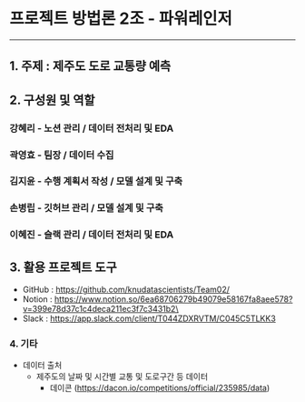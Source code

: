 # 프로젝트 방법론 2조 - 파워레인저
---
## 1. 주제 : 제주도 도로 교통량 예측

## 2. 구성원 및 역할
### 강혜리 - 노션 관리 / 데이터 전처리 및 EDA
### 곽영효 - 팀장 / 데이터 수집
### 김지윤 - 수행 계획서 작성 / 모델 설계 및 구축
### 손병립 - 깃허브 관리 / 모델 설계 및 구축
### 이혜진 - 슬랙 관리 / 데이터 전처리 및 EDA


## 3. 활용 프로젝트 도구
 - GitHub : https://github.com/knudatascientists/Team02/
 - Notion : https://www.notion.so/6ea68706279b49079e58167fa8aee578?v=399e78d37c1c4deca211ec3f7c3431b2\
 - Slack : https://app.slack.com/client/T044ZDXRVTM/C045C5TLKK3

### 4. 기타
 - 데이터 출처
   - 제주도의 날짜 및 시간별 교통 및 도로구간 등 데이터
     - 데이콘 (https://dacon.io/competitions/official/235985/data)
